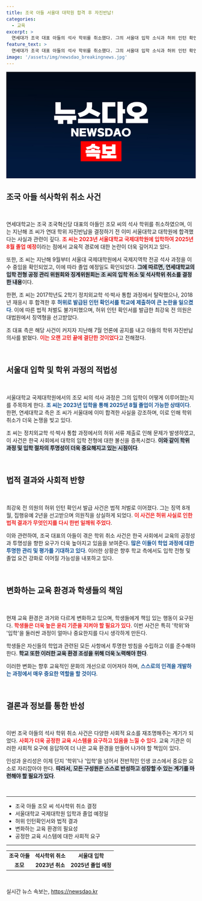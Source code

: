 ```yaml
---
title: 조국 아들 서울대 대학원 합격 후 자진반납!
categories:
  - 교육
excerpt: >
  연세대가 조국 대표 아들의 석사 학위를 취소했다. 그의 서울대 입학 소식과 허위 인턴 확인서 논란, 그 뒤의 복잡한 진실을 파헤친다! 클릭해서 충격적인 이야기를 확인하세요!
feature_text: >
  연세대가 조국 대표 아들의 석사 학위를 취소했다. 그의 서울대 입학 소식과 허위 인턴 확인서 논란, 그 뒤의 복잡한 진실을 파헤친다! 클릭해서 충격적인 이야기를 확인하세요!
image: '/assets/img/newsdao_breakingnews.jpg'
---
```


<p><img src="/assets/img/newsdao_breakingnews.jpg" alt="ontimetimes 속보" /></p>

<h2 data-ke-size="size26">조국 아들 석사학위 취소 사건</h2>

<p data-ke-size="size16">&nbsp;</p>

<p>연세대학교는 조국 조국혁신당 대표의 아들인 조모 씨의 석사 학위를 취소하였으며, 이는 지난해 조 씨가 연대 학위 자진반납을 결정하기 전 이미 서울대학교 대학원에 합격했다는 사실과 관련이 깊다. <b><span style="color: #ee2323;">조 씨는 2023년 서울대학교 국제대학원에 입학하여 2025년 8월 졸업 예정</span></b>이라는 점에서 교육적 경로에 대한 논란이 더욱 깊어지고 있다. </p>

<p>또한, 조 씨는 지난해 9월부터 서울대 국제대학원에서 국제지역학 전공 석사 과정을 이수 중임을 확인되었고, 이에 따라 졸업 예정일도 확인되었다. <b><span style="background-color: #21538527;">그에 따르면, 연세대학교의 입학 전형 공정 관리 위원회와 징계위원회는 조 씨의 입학 취소 및 석사학위 취소를 결정한 내용</span></b>이다. </p>

<p>한편, 조 씨는 2017학년도 2학기 정치외교학 석·박사 통합 과정에서 탈락했으나, 2018년 재응시 후 합격한 후 <b><span style="color: #1a5490;">허위로 발급된 인턴 확인서를 학교에 제출하여 큰 논란을 일으켰다</span></b>. 이에 따른 법적 처벌도 불가피했으며, 허위 인턴 확인서를 발급한 최강욱 전 의원은 대법원에서 징역형을 선고받았다.</p>

<p>조 대표 측은 해당 사건이 커지자 지난해 7월 언론에 공지를 내고 아들의 학위 자진반납 의사를 밝혔다. <b><span style="color: #ee2323;">이는 오랜 고민 끝에 결단한 것이었다</span></b>고 전해졌다. </p>

<p data-ke-size="size16">&nbsp;</p>

<h2 data-ke-size="size26">서울대 입학 및 학위 과정의 적법성</h2>

<p data-ke-size="size16">&nbsp;</p>

<p>서울대학교 국제대학원에서의 조모 씨의 석사 과정은 그의 입학이 어떻게 이루어졌는지를 주목하게 한다. <b><span style="color: #1a5490;">조 씨는 2023년 입학을 통해 2025년 8월 졸업이 가능한 상태이다</span></b>. 한편, 연세대학교 측은 조 씨가 서울대에 이미 합격한 사실을 강조하며, 이로 인해 학위 취소가 더욱 논쟁을 빚고 있다.</p>

<p>조 씨는 정치외교학 석·박사 통합 과정에서의 허위 서류 제출로 인해 문제가 발생하였고, 이 사건은 한국 사회에서 대학의 입학 전형에 대한 불신을 증폭시켰다. <b><span style="background-color: #21538527;">이와 같이 학위 과정 및 입학 절차의 투명성이 더욱 중요해지고 있는 시점이다</span></b>.</p>

<p data-ke-size="size16">&nbsp;</p>

<h2 data-ke-size="size26">법적 결과와 사회적 반향</h2>

<p data-ke-size="size16">&nbsp;</p>

<p>최강욱 전 의원의 허위 인턴 확인서 발급 사건은 법적 처벌로 이어졌다. 그는 징역 8개월, 집행유예 2년을 선고받으며 의원직을 상실하게 되었다. <b><span style="color: #ee2323;">이 사건은 허위 사실로 인한 법적 결과가 무엇인지를 다시 한번 일깨워 주었다</span></b>. </p>

<p>이와 관련하여, 조국 대표의 아들이 겪은 학위 취소 사건은 한국 사회에서 교육의 공정성과 투명성을 향한 요구가 더욱 높아지고 있음을 보여준다. <b><span style="color: #1a5490;">많은 이들이 학업 과정에 대한 투명한 관리 및 평가를 기대하고 있다</span></b>. 이러한 상황은 향후 학교 측에서도 입학 전형 및 졸업 요건 강화로 이어질 가능성을 내포하고 있다.</p>

<p data-ke-size="size16">&nbsp;</p>

<h2 data-ke-size="size26">변화하는 교육 환경과 학생들의 책임</h2>

<p data-ke-size="size16">&nbsp;</p>

<p>현재 교육 환경은 과거와 다르게 변화하고 있으며, 학생들에게 책임 있는 행동이 요구된다. <b><span style="color: #ee2323;">학생들은 더욱 높은 윤리 기준을 지켜야 할 필요가 있다</span></b>. 이번 사건은 특히 '학위'와 '입학'을 둘러싼 과정이 얼마나 중요한지를 다시 생각하게 만든다. </p>

<p>학생들은 자신들의 학업과 관련된 모든 사항에서 투명한 방침을 수립하고 이를 준수해야 한다. <b><span style="background-color: #21538527;">학교 또한 이러한 교육 환경 조성을 위해 더욱 노력해야 한다</span></b>. </p>

<p>이러한 변화는 향후 교육적인 문화의 개선으로 이어져야 하며, <b><span style="color: #1a5490;">스스로의 인격을 개발하는 과정에서 매우 중요한 역할을 할 것이다</span></b>.</p>

<p data-ke-size="size16">&nbsp;</p>

<h2 data-ke-size="size26">결론과 정보를 통한 반성</h2>

<p data-ke-size="size16">&nbsp;</p>

<p>이번 조국 아들의 석사 학위 취소 사건은 다양한 사회적 요소를 재조명해주는 계기가 되었다. <b><span style="color: #ee2323;">사회가 더욱 공정한 교육 시스템을 요구하고 있음을 느낄 수 있다</span></b>. 교육 기관은 이러한 사회적 요구에 응답하여 더 나은 교육 환경을 만들어 나가야 할 책임이 있다. </p>

<p>인성과 윤리성은 이제 단지 '학위'나 '입학'을 넘어서 전반적인 인생 코스에서 중요한 요소로 자리잡아야 한다. <b><span style="background-color: #21538527;">따라서, 모든 구성원은 스스로 반성하고 성장할 수 있는 계기를 마련해야 할 필요가 있다</span></b>. </p>

<p data-ke-size="size16">&nbsp;</p>

<hr />

<ul>
   <li>조국 아들 조모 씨 석사학위 취소 결정</li>
   <li>서울대학교 국제대학원 입학과 졸업 예정일</li>
   <li>허위 인턴확인서와 법적 결과</li>
   <li>변화하는 교육 환경의 필요성</li>
   <li>공정한 교육 시스템에 대한 사회적 요구</li>
</ul>

<hr />

<table style="width: 100%; border-collapse: collapse;">
   <tbody>
      <tr>
         <td style="text-align: center; height: 17px;"><b>조국 아들</b></td>
         <td style="text-align: center; height: 17px;"><b>석사학위 취소</b></td>
         <td style="text-align: center; height: 17px;"><b>서울대 입학</b></td>
      </tr>
      <tr>
         <td style="text-align: center; height: 17px;"><b>조모</b></td>
         <td style="text-align: center; height: 17px;"><b>2023년 취소</b></td>
         <td style="text-align: center; height: 17px;"><b>2025년 졸업 예정</b></td>
      </tr>
   </tbody>
</table>

<p data-ke-size="size16">&nbsp;</p>
실시간 뉴스 속보는, <a href="https://newsdao.kr" rel="dofollow">https://newsdao.kr</a>


